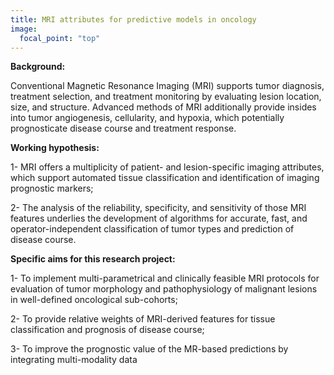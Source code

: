 ```yaml
---
title: MRI attributes for predictive models in oncology
image: 
  focal_point: "top"
---
```



<!--more-->

**Background:** 

Conventional Magnetic Resonance Imaging (MRI) supports tumor diagnosis, treatment selection, and treatment monitoring by evaluating lesion location, size, and structure. Advanced methods of MRI additionally provide insides into tumor angiogenesis, cellularity, and hypoxia, which potentially prognosticate disease course and treatment response. 


**Working hypothesis:**


1- MRI offers a multiplicity of patient- and lesion-specific imaging attributes, which support automated tissue classification and identification of imaging prognostic markers;

2- The analysis of the reliability, specificity, and sensitivity of those MRI features underlies the development of algorithms for accurate, fast, and operator-independent classification of tumor types and prediction of disease course.



**Specific aims for this research project:**

1- To implement multi-parametrical and clinically feasible MRI protocols for evaluation of tumor morphology and pathophysiology of malignant lesions in well-defined oncological sub-cohorts;

2- To provide relative weights of MRI-derived features for tissue classification and prognosis of disease course;

3- To improve the prognostic value of the MR-based predictions by integrating multi-modality data



